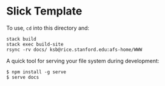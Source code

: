 # Slick Template

To use, `cd` into this directory and:
```shell
stack build
stack exec build-site
rsync -rv docs/ ksb@rice.stanford.edu:afs-home/WWW
```
A quick tool for serving your file system during development:

```shell
$ npm install -g serve
$ serve docs
```
